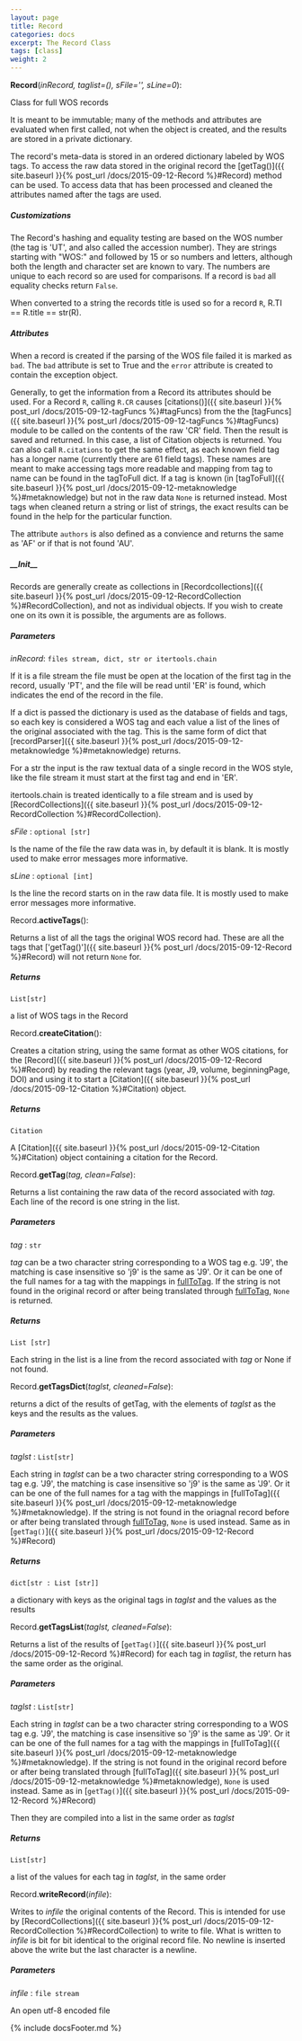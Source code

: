 ```yaml
---
layout: page
title: Record
categories: docs
excerpt: The Record Class
tags: [class]
weight: 2
---
```

<a name="Record"></a>
<a name="Record"></a>**Record**(_inRecord, taglist=(), sFile='', sLine=0_):

Class for full WOS records

It is meant to be immutable; many of the methods and attributes are evaluated when first called, not when the object is created, and the results are stored in a private dictionary.

The record's meta-data is stored in an ordered dictionary labeled by WOS tags. To access the raw data stored in the original record the [getTag()]({{ site.baseurl }}{% post_url /docs/2015-09-12-Record %}#Record) method can be used. To access data that has been processed and cleaned the attributes named after the tags are used.

##### Customizations

The Record's hashing and equality testing are based on the WOS number (the tag is 'UT', and also called the accession number). They are strings starting with "WOS:" and followed by 15 or so numbers and letters, although both the length and character set are known to vary. The numbers are unique to each record so are used for comparisons. If a record is `bad`  all equality checks return `False`.

When converted to a string the records title is used so for a record `R`, R.TI == R.title == str(R).

##### Attributes

When a record is created if the parsing of the WOS file failed it is marked as `bad`. The `bad` attribute is set to True and the `error` attribute is created to contain the exception object.

Generally, to get the information from a Record its attributes should be used. For a Record `R`, calling `R.CR` causes [citations()]({{ site.baseurl }}{% post_url /docs/2015-09-12-tagFuncs %}#tagFuncs) from the the [tagFuncs]({{ site.baseurl }}{% post_url /docs/2015-09-12-tagFuncs %}#tagFuncs) module to be called on the contents of the raw 'CR' field. Then the result is saved and returned. In this case, a list of Citation objects is returned. You can also call `R.citations` to get the same effect, as each known field tag has a longer name (currently there are 61 field tags). These names are meant to make accessing tags more readable and mapping from tag to name can be found in the tagToFull dict. If a tag is known (in [tagToFull]({{ site.baseurl }}{% post_url /docs/2015-09-12-metaknowledge %}#metaknowledge) but not in the raw data `None` is returned instead. Most tags when cleaned return a string or list of strings, the exact results can be found in the help for the particular function.

The attribute `authors` is also defined as a convience and returns the same as 'AF' or if that is not found 'AU'.

##### \_\_Init\_\_

Records are generally create as collections in  [Recordcollections]({{ site.baseurl }}{% post_url /docs/2015-09-12-RecordCollection %}#RecordCollection), and not as individual objects. If you wish to create one on its own it is possible, the arguments are as follows.

##### Parameters

_inRecord_: `files stream, dict, str or itertools.chain`

 If it is a file stream the file must be open at the location of the first tag in the record, usually 'PT', and the file will be read until 'ER' is found, which indicates the end of the record in the file.

 If a dict is passed the dictionary is used as the database of fields and tags, so each key is considered a WOS tag and each value a list of the lines of the original associated with the tag. This is the same form of dict that [recordParser]({{ site.baseurl }}{% post_url /docs/2015-09-12-metaknowledge %}#metaknowledge) returns.

 For a str the input is the raw textual data of a single record in the WOS style, like the file stream it must start at the first tag and end in 'ER'.

 itertools.chain is treated identically to a file stream and is used by [RecordCollections]({{ site.baseurl }}{% post_url /docs/2015-09-12-RecordCollection %}#RecordCollection).

_sFile_ : `optional [str]`

 Is the name of the file the raw data was in, by default it is blank. It is mostly used to make error messages more informative.

_sLine_ : `optional [int]`

 Is the line the record starts on in the raw data file. It is mostly used to make error messages more informative.


<a name="Record.activeTags"></a>Record.**activeTags**():

Returns a list of all the tags the original WOS record had. These are all the tags that ['getTag()']({{ site.baseurl }}{% post_url /docs/2015-09-12-Record %}#Record) will not return `None` for.

##### Returns

`List[str]`

 a list of WOS tags in the Record


<a name="Record.createCitation"></a>Record.**createCitation**():

Creates a citation string, using the same format as other WOS citations, for the [Record]({{ site.baseurl }}{% post_url /docs/2015-09-12-Record %}#Record) by reading the relevant tags (year, J9, volume, beginningPage, DOI) and using it to start a [Citation]({{ site.baseurl }}{% post_url /docs/2015-09-12-Citation %}#Citation) object.

##### Returns

`Citation`

 A [Citation]({{ site.baseurl }}{% post_url /docs/2015-09-12-Citation %}#Citation) object containing a citation for the Record.


<a name="Record.getTag"></a>Record.**getTag**(_tag, clean=False_):

Returns a list containing the raw data of the record associated with _tag_. Each line of the record is one string in the list.

##### Parameters

_tag_ : `str`

 _tag_ can be a two character string corresponding to a WOS tag e.g. 'J9', the matching is case insensitive so 'j9' is the same as 'J9'. Or it can be one of the full names for a tag with the mappings in [fullToTag](#metaknowledge). If the string is not found in the original record or after being translated through [fullToTag](#metaknowledge), `None` is returned.

##### Returns

`List [str]`

 Each string in the list is a line from the record associated with _tag_ or None if not found.


<a name="Record.getTagsDict"></a>Record.**getTagsDict**(_taglst, cleaned=False_):

returns a dict of the results of getTag, with the elements of _taglst_ as the keys and the results as the values.

##### Parameters
_taglst_ : `List[str]`

 Each string in _taglst_ can be a two character string corresponding to a WOS tag e.g. 'J9', the matching is case insensitive so 'j9' is the same as 'J9'. Or it can be one of the full names for a tag with the mappings in [fullToTag]({{ site.baseurl }}{% post_url /docs/2015-09-12-metaknowledge %}#metaknowledge). If the string is not found in the oriagnal record before or after being translated through [fullToTag](#metaknowledge), `None` is used instead. Same as in [`getTag()`]({{ site.baseurl }}{% post_url /docs/2015-09-12-Record %}#Record)

##### Returns

`dict[str : List [str]]`

 a dictionary with keys as the original tags in _taglst_ and the values as the results


<a name="Record.getTagsList"></a>Record.**getTagsList**(_taglst, cleaned=False_):

Returns a list of the results of [`getTag()`]({{ site.baseurl }}{% post_url /docs/2015-09-12-Record %}#Record) for each tag in _taglist_, the return has the same order as the original.

##### Parameters
_taglst_ : `List[str]`

 Each string in _taglst_ can be a two character string corresponding to a WOS tag e.g. 'J9', the matching is case insensitive so 'j9' is the same as 'J9'. Or it can be one of the full names for a tag with the mappings in [fullToTag]({{ site.baseurl }}{% post_url /docs/2015-09-12-metaknowledge %}#metaknowledge). If the string is not found in the original record before or after being translated through [fullToTag]({{ site.baseurl }}{% post_url /docs/2015-09-12-metaknowledge %}#metaknowledge), `None` is used instead. Same as in [`getTag()`]({{ site.baseurl }}{% post_url /docs/2015-09-12-Record %}#Record)

 Then they are compiled into a list in the same order as _taglst_

##### Returns

`List[str]`

 a list of the values for each tag in _taglst_, in the same order


<a name="Record.writeRecord"></a>Record.**writeRecord**(_infile_):

Writes to _infile_ the original contents of the Record. This is intended for use by [RecordCollections]({{ site.baseurl }}{% post_url /docs/2015-09-12-RecordCollection %}#RecordCollection) to write to file. What is written to _infile_ is bit for bit identical to the original record file. No newline is inserted above the write but the last character is a newline.

##### Parameters

_infile_ : `file stream`

 An open utf-8 encoded file




{% include docsFooter.md %}